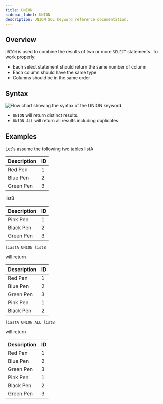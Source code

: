```yaml
---
title: UNION
sidebar_label: UNION
description: UNION SQL keyword reference documentation.
---
```


## Overview

`UNION` is used to combine the results of two or more `SELECT` statements. To
work properly:

- Each select statement should return the same number of column
- Each column should have the same type
- Columns should be in the same order

## Syntax

![Flow chart showing the syntax of the UNION keyword](/img/docs/diagrams/union.svg)

- `UNION` will return distinct results.
- `UNION ALL` will return all results including duplicates.

## Examples

Let's assume the following two tables listA

| Description | ID  |
| ----------- | --- |
| Red Pen     | 1   |
| Blue Pen    | 2   |
| Green Pen   | 3   |

listB

| Description | ID  |
| ----------- | --- |
| Pink Pen    | 1   |
| Black Pen   | 2   |
| Green Pen   | 3   |

```questdb-sql
liastA UNION listB
```

will return

| Description | ID  |
| ----------- | --- |
| Red Pen     | 1   |
| Blue Pen    | 2   |
| Green Pen   | 3   |
| Pink Pen    | 1   |
| Black Pen   | 2   |

```questdb-sql
liastA UNION ALL listB
```

will return

| Description | ID  |
| ----------- | --- |
| Red Pen     | 1   |
| Blue Pen    | 2   |
| Green Pen   | 3   |
| Pink Pen    | 1   |
| Black Pen   | 2   |
| Green Pen   | 3   |

